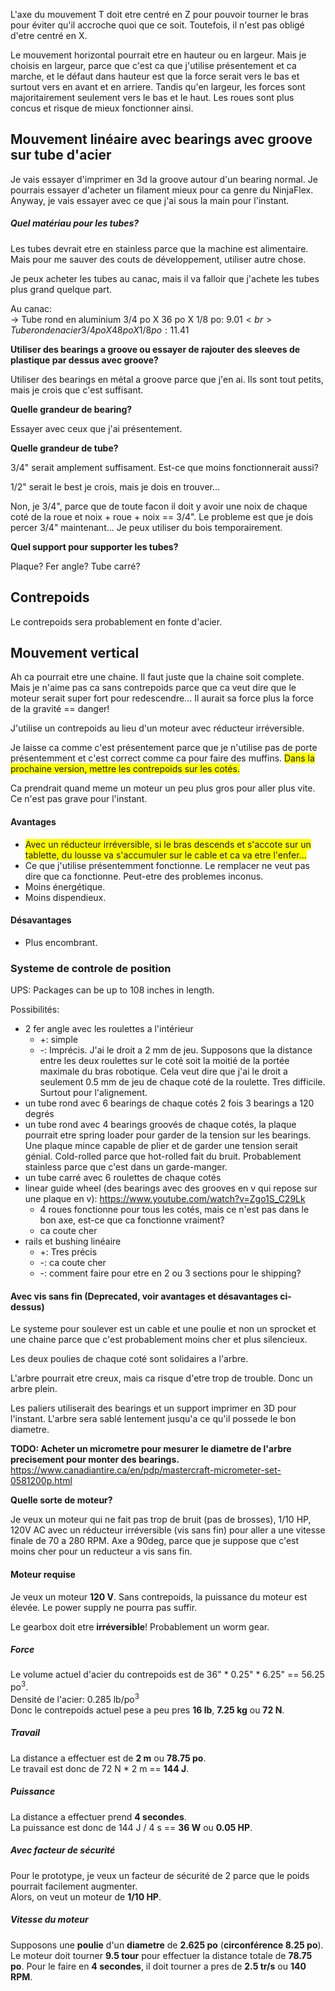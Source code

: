 L'axe du mouvement T doit etre centré en Z pour pouvoir tourner le bras pour éviter qu'il accroche quoi que ce soit. Toutefois, il n'est pas obligé d'etre centré en X.

Le mouvement horizontal pourrait etre en hauteur ou en largeur. Mais je choisis en largeur, parce que c'est ca que j'utilise présentement et ca marche, et le défaut dans hauteur est que la force serait vers le bas et surtout vers en avant et en arriere. Tandis qu'en largeur, les forces sont majoritairement seulement vers le bas et le haut. Les roues sont plus concus et risque de mieux fonctionner ainsi.

## Mouvement linéaire avec bearings avec groove sur tube d'acier

Je vais essayer d'imprimer en 3d la groove autour d'un bearing normal. Je pourrais essayer d'acheter un filament mieux pour ca genre du NinjaFlex. Anyway, je vais essayer avec ce que j'ai sous la main pour l'instant.

##### Quel matériau pour les tubes?

Les tubes devrait etre en stainless parce que la machine est alimentaire. Mais pour me sauver des couts de développement, utiliser autre chose.

Je peux acheter les tubes au canac, mais il va falloir que j'achete les tubes plus grand quelque part.

Au canac:<br>
-> Tube rond en aluminium 3/4 po X 36 po X 1/8 po: 9.01$<br>
Tube rond en acier 3/4 po X 48 po X 1/8 po: 11.41$

**Utiliser des bearings a groove ou essayer de rajouter des sleeves de plastique par dessus avec groove?**

Utiliser des bearings en métal a groove parce que j'en ai. Ils sont tout petits, mais je crois que c'est suffisant.

**Quelle grandeur de bearing?**

Essayer avec ceux que j'ai présentement.

**Quelle grandeur de tube?**

3/4" serait amplement suffisament. Est-ce que moins fonctionnerait aussi?

1/2" serait le best je crois, mais je dois en trouver...

Non, je 3/4", parce que de toute facon il doit y avoir une noix de chaque coté de la roue et noix + roue + noix == 3/4". Le probleme est que je dois percer 3/4" maintenant... Je peux utiliser du bois temporairement.

**Quel support pour supporter les tubes?**

Plaque? Fer angle? Tube carré?

## Contrepoids

Le contrepoids sera probablement en fonte d'acier.

## Mouvement vertical

Ah ca pourrait etre une chaine. Il faut juste que la chaine soit complete. Mais je n'aime pas ca sans contrepoids parce que ca veut dire que le moteur serait super fort pour redescendre... Il aurait sa force plus la force de la gravité == danger!

J'utilise un contrepoids au lieu d'un moteur avec réducteur irréversible.

Je laisse ca comme c'est présentement parce que je n'utilise pas de porte présentemment et c'est correct comme ca pour faire des muffins. <span style="background-color: yellow">Dans la prochaine version, mettre les contrepoids sur les cotés.</span>

Ca prendrait quand meme un moteur un peu plus gros pour aller plus vite. Ce n'est pas grave pour l'instant.

#### Avantages

- <span style="background-color: yellow">Avec un réducteur irréversible, si le bras descends et s'accote sur un tablette, du lousse va s'accumuler sur le cable et ca va etre l'enfer...</span>
- Ce que j'utilise présentemment fonctionne. Le remplacer ne veut pas dire que ca fonctionne. Peut-etre des problemes inconus.
- Moins énergétique.
- Moins dispendieux.

#### Désavantages

- Plus encombrant.

### Systeme de controle de position

UPS: Packages can be up to 108 inches in length.

Possibilités:
- 2 fer angle avec les roulettes a l'intérieur
    - +: simple
    - -: Imprécis. J'ai le droit a 2 mm de jeu. Supposons que la distance entre les deux roulettes sur le coté soit la moitié de la portée maximale du bras robotique. Cela veut dire que j'ai le droit a seulement 0.5 mm de jeu de chaque coté de la roulette. Tres difficile. Surtout pour l'alignement.
- un tube rond avec 6 bearings de chaque cotés 2 fois 3 bearings a 120 degrés
- un tube rond avec 4 bearings groovés de chaque cotés, la plaque pourrait etre spring loader pour garder de la tension sur les bearings. Une plaque mince capable de plier et de garder une tension serait génial. Cold-rolled parce que hot-rolled fait du bruit. Probablement stainless parce que c'est dans un garde-manger.
- un tube carré avec 6 roulettes de chaque cotés
- linear guide wheel (des bearings avec des grooves en v qui repose sur une plaque en v): https://www.youtube.com/watch?v=Zgo1S_C29Lk
  - 4 roues fonctionne pour tous les cotés, mais ce n'est pas dans le bon axe, est-ce que ca fonctionne vraiment?
  - ca coute cher
- rails et bushing linéaire
  - +: Tres précis
  - -: ca coute cher
  - -: comment faire pour etre en 2 ou 3 sections pour le shipping?

#### Avec vis sans fin (Deprecated, voir avantages et désavantages ci-dessus)

Le systeme pour soulever est un cable et une poulie et non un sprocket et une chaine parce que c'est probablement moins cher et plus silencieux.

Les deux poulies de chaque coté sont solidaires a l'arbre.

L'arbre pourrait etre creux, mais ca risque d'etre trop de trouble. Donc un arbre plein.

Les paliers utiliserait des bearings et un support imprimer en 3D pour l'instant. L'arbre sera sablé lentement jusqu'a ce qu'il possede le bon diametre.

**TODO: Acheter un micrometre pour mesurer le diametre de l'arbre precisement pour monter des bearings.** <br>
https://www.canadiantire.ca/en/pdp/mastercraft-micrometer-set-0581200p.html


 

**Quelle sorte de moteur?**

Je veux un moteur qui ne fait pas trop de bruit (pas de brosses), 1/10 HP, 120V AC avec un réducteur irréversible (vis sans fin) pour aller a une vitesse finale de 70 a 280 RPM. Axe a 90deg, parce que je suppose que c'est moins cher pour un reducteur a vis sans fin.

#### Moteur requise

Je veux un moteur **120 V**. Sans contrepoids, la puissance du moteur est élevée. Le power supply ne pourra pas suffir.

Le gearbox doit etre **irréversible**! Probablement un worm gear.

##### Force
Le volume actuel d'acier du contrepoids est de 36" * 0.25" * 6.25" == 56.25 po<sup>3</sup>.<br>
Densité de l'acier: 0.285 lb/po<sup>3</sup><br>
Donc le contrepoids actuel pese a peu pres <b>16 lb</b>, <b>7.25 kg</b> ou **72 N**.

##### Travail

La distance a effectuer est de **2 m** ou **78.75 po**.<br>
Le travail est donc de 72 N * 2 m == **144 J**.<br>

##### Puissance

La distance a effectuer prend **4 secondes**.<br>
La puissance est donc de 144 J / 4 s == **36 W** ou **0.05 HP**.<br>

##### Avec facteur de sécurité

Pour le prototype, je veux un facteur de sécurité de 2 parce que le poids pourrait facilement augmenter.<br>
Alors, on veut un moteur de **1/10 HP**.

##### Vitesse du moteur

Supposons une **poulie** d'un **diametre** de **2.625 po** (**circonférence 8.25 po**).
Le moteur doit tourner **9.5 tour** pour effectuer la distance totale de **78.75 po**. Pour le faire en **4 secondes**, il doit tourner a pres de **2.5 tr/s** ou **140 RPM**.